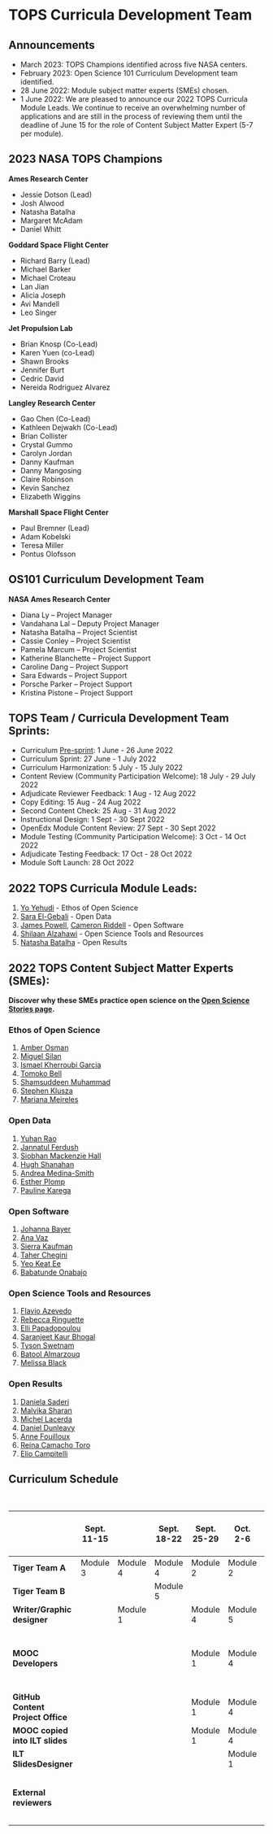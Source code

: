 # TOPS Curricula Development Team

## Announcements

* March 2023: TOPS Champions identified across five NASA centers.
* February 2023: Open Science 101 Curriculum Development team identified.
* 28 June 2022: Module subject matter experts (SMEs) chosen.
* 1 June 2022: We are pleased to announce our 2022 TOPS Curricula Module Leads. We continue to receive an overwhelming number of applications and are still in the process of reviewing them until the deadline of June 15 for the role of Content Subject Matter Expert (5-7 per module).

## 2023 NASA TOPS Champions

**Ames Research Center**
* Jessie Dotson (Lead)
* Josh Alwood
* Natasha Batalha
* Margaret McAdam
* Daniel Whitt

**Goddard Space Flight Center**
* Richard Barry (Lead)
* Michael Barker
* Michael Croteau
* Lan Jian
* Alicia Joseph
* Avi Mandell
* Leo Singer

**Jet Propulsion Lab**
* Brian Knosp (Co-Lead)
* Karen Yuen (co-Lead)
* Shawn Brooks
* Jennifer Burt
* Cedric David
* Nereida Rodriguez Alvarez

**Langley Research Center**
* Gao Chen (Co-Lead)
* Kathleen Dejwakh (Co-Lead)
* Brian Collister
* Crystal Gummo
* Carolyn Jordan
* Danny Kaufman
* Danny Mangosing 
* Claire Robinson
* Kevin Sanchez
* Elizabeth Wiggins

**Marshall Space Flight Center**
* Paul Bremner (Lead)
* Adam Kobelski
* Teresa Miller
* Pontus Olofsson

## OS101 Curriculum Development Team

**NASA Ames Research Center**
* Diana Ly – Project Manager
* Vandahana Lal – Deputy Project Manager
* Natasha Batalha – Project Scientist
* Cassie Conley – Project Scientist
* Pamela Marcum – Project Scientist
* Katherine Blanchette – Project Support
* Caroline Dang – Project Support
* Sara Edwards – Project Support
* Porsche Parker – Project Support
* Kristina Pistone – Project Support


## TOPS Team / Curricula Development Team Sprints:

* Curriculum [Pre-sprint](./events/2022-06-03-curriculum-presprint-report.md): 1 June - 26 June 2022
* Curriculum Sprint: 27 June - 1 July 2022
* Curriculum Harmonization: 5 July - 15 July 2022
* Content Review (Community Participation Welcome): 18 July - 29 July 2022
* Adjudicate Reviewer Feedback: 1 Aug - 12 Aug 2022
* Copy Editing: 15 Aug - 24 Aug 2022
* Second Content Check: 25 Aug - 31 Aug 2022
* Instructional Design: 1 Sept - 30 Sept 2022
* OpenEdx Module Content Review: 27 Sept - 30 Sept 2022
* Module Testing (Community Participation Welcome): 3 Oct - 14 Oct 2022
* Adjudicate Testing Feedback: 17 Oct - 28 Oct 2022
* Module Soft Launch: 28 Oct 2022

## 2022 TOPS Curricula Module Leads:

1. [Yo Yehudi](https://twitter.com/yoyehudi) - Ethos of Open Science
2. [Sara El-Gebali](https://twitter.com/yalahowy) - Open Data
3. [James Powell](https://www.dontusethiscode.com/), [Cameron Riddell](https://www.linkedin.com/in/cameron-riddell/) - Open Software
4. [Shilaan Alzahawi](https://shilaan.rbind.io/author/shilaan-alzahawi/) - Open Science Tools and Resources
5. [Natasha Batalha](https://natashabatalha.github.io/) - Open Results

## 2022 TOPS Content Subject Matter Experts (SMEs):

**Discover why these SMEs practice open science on the [Open Science Stories page](/docs/Area1_Engagement/Open-Science-Stories/SME_Why-I-Practice-Open-Science.md).**

### Ethos of Open Science

1. [Amber Osman](https://twitter.com/amb3r12)
2. [Miguel Silan](https://www.linkedin.com/in/miguel-silan-215482b3)
3. [Ismael Kherroubi Garcia](https://www.linkedin.com/in/ismaelkherroubi)
4. [Tomoko Bell](https://www.linkedin.com/in/tomoko-bell-49330321b)
5. [Shamsuddeen Muhammad](https://www.shmuhammad.com/)
6. [Stephen Klusza](https://twitter.com/codebiologist)
7. [Mariana Meireles](https://twitter.com/mari_meir)

### Open Data

1. [Yuhan Rao](https://twitter.com/douglas_rao)
2. [Jannatul Ferdush](https://www.linkedin.com/in/jannatul-ferdush/)
3. [Siobhan Mackenzie Hall](https://twitter.com/smhall97)
4. [Hugh Shanahan](https://twitter.com/HughShanahan)
5. [Andrea Medina-Smith](https://www.linkedin.com/in/andreamedinasmith/)
6. [Esther Plomp](https://twitter.com/PhDToothFAIRy)
7. [Pauline Karega](https://www.linkedin.com/in/karega-pauline-20b72a145)

### Open Software

1. [Johanna Bayer](https://twitter.com/likeajumprope)
2. [Ana Vaz](https://www.linkedin.com/in/ana-carolina-vaz-9612a814/)
3. [Sierra Kaufman](https://www.linkedin.com/in/sierra-kaufman-a521bb149/)
4. [Taher Chegini](https://cheginit.github.io/)
5. [Yeo Keat Ee](https://www.linkedin.com/in/yeokeat/)
6. [Babatunde Onabajo](https://github.com/BabatundeOnabajo)

### Open Science Tools and Resources

1. [Flavio Azevedo](https://twitter.com/Flavio_Azevedo_)
2. [Rebecca Ringuette](https://www.linkedin.com/in/rebecca-ringuette-841b0b17/)
3. [Elli Papadopoulou](https://twitter.com/elli_lib)
4. [Saranjeet Kaur Bhogal](https://saranjeetkaur.github.io/About-Me/)
5. [Tyson Swetnam](https://tysonswetnam.com/)
6. [Batool Almarzouq](https://www.linkedin.com/in/batool-almarzouq-093366a1/)
7. [Melissa Black](https://twitter.com/melissablck/)

### Open Results

1. [Daniela Saderi](https://twitter.com/Neurosarda)
2. [Malvika Sharan](https://twitter.com/MalvikaSharan)
3. [Michel Lacerda](https://www.linkedin.com/in/michellacerda/)
4. [Daniel Dunleavy](https://ctbs.fsu.edu/person/daniel-j-dunleavy-phd-msw)
5. [Anne Fouilloux](https://www.linkedin.com/in/annefouilloux/)
6. [Reina Camacho Toro](https://www.linkedin.com/in/reina-camacho-toro-b3279762/)
7. [Elio Campitelli](https://eliocamp.github.io/)

## Curriculum Schedule
<br>

|                                   | Sept. 11-15 |          | Sept. 18-22 | Sept. 25-29 | Oct. 2-6 | Oct. 9-13  | Oct. 16-20 | Oct. 23-27 | Oct. 30 - Nov. 3 | Nov. 6-10        | Nov. 13-17                                 | Nov. 20-24                                 | Nov. 27 - Dec. 1 |
|-----------------------------------|-------------|----------|-------------|-------------|----------|------------|------------|------------|------------------|------------------|--------------------------------------------|--------------------------------------------|------------------|
| **Tiger Team A**                  | Module 3    | Module 4 | Module 4    | Module 2    | Module 2 | Extra time |            |            |                  |                  |                                            |                                            |                  |
| **Tiger Team B**                  |             |          | Module 5    |             |          |            |            |            |                  |                  |                                            |                                            |                  |
| **Writer/Graphic designer**       |             | Module 1 |             | Module 4    | Module 5 | Module 2   | Module 3   |            |                  |                  |                                            |                                            |                  |
| **MOOC Developers**               |             |          |             | Module 1    | Module 4 | Module 5   | Module 2   | Module 3   |                  |                  | All modules respond to <br>review feedback | All modules respond to <br>review feedback |                  |
| **GitHub Content Project Office** |             |          |             | Module 1    | Module 4 | Module 5   | Module 2   | Module 3   |                  |                  |                                            |                                            |                  |
| **MOOC copied into ILT slides**   |             |          |             | Module 1    | Module 4 | Module 5   | Module 2   | Module 3   |                  |                  |                                            |                                            |                  |
| **ILT SlidesDesigner**            |             |          |             |             | Module 1 | Module 4   | Module 5   | Module 2   | Module 3         |                  |                                            |                                            |                  |
| **External reviewers**            |             |          |             |             |          |            |            |            |                  | Full MOOC Review | Full MOOC Review Report <br>Out            |                                            |                  |
